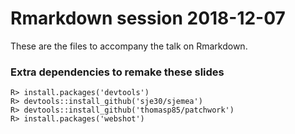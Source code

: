 # Rmarkdown session 2018-12-07

These are the files to accompany the talk on Rmarkdown.



### Extra dependencies to remake these slides

```
R> install.packages('devtools')
R> devtools::install_github('sje30/sjemea')
R> devtools::install_github('thomasp85/patchwork')
R> install.packages('webshot')
```
